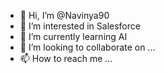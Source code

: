 - 👋 Hi, I’m @Navinya90
- 👀 I’m interested in Salesforce 
- 🌱 I’m currently learning AI 
- 💞️ I’m looking to collaborate on ...
- 📫 How to reach me ...

<!---
Navinya90/Navinya90 is a ✨ special ✨ repository because its `README.md` (this file) appears on your GitHub profile.
You can click the Preview link to take a look at your changes.
--->

